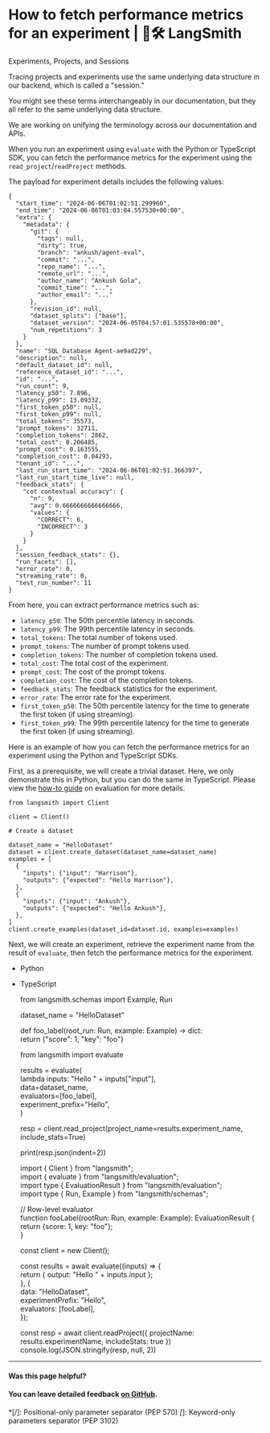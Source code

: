 # How to fetch performance metrics for an experiment | 🦜️🛠️ LangSmith

Experiments, Projects, and Sessions

Tracing projects and experiments use the same underlying data structure in our backend, which is called a "session."

You might see these terms interchangeably in our documentation, but they all refer to the same underlying data structure.

We are working on unifying the terminology across our documentation and APIs.

When you run an experiment using `evaluate` with the Python or TypeScript SDK, you can fetch the performance metrics for the experiment using the `read_project`/`readProject` methods.

The payload for experiment details includes the following values:
    
    
    {  
      "start_time": "2024-06-06T01:02:51.299960",  
      "end_time": "2024-06-06T01:03:04.557530+00:00",  
      "extra": {  
        "metadata": {  
          "git": {  
            "tags": null,  
            "dirty": true,  
            "branch": "ankush/agent-eval",  
            "commit": "...",  
            "repo_name": "...",  
            "remote_url": "...",  
            "author_name": "Ankush Gola",  
            "commit_time": "...",  
            "author_email": "..."  
          },  
          "revision_id": null,  
          "dataset_splits": ["base"],  
          "dataset_version": "2024-06-05T04:57:01.535578+00:00",  
          "num_repetitions": 3  
        }  
      },  
      "name": "SQL Database Agent-ae9ad229",  
      "description": null,  
      "default_dataset_id": null,  
      "reference_dataset_id": "...",  
      "id": "...",  
      "run_count": 9,  
      "latency_p50": 7.896,  
      "latency_p99": 13.09332,  
      "first_token_p50": null,  
      "first_token_p99": null,  
      "total_tokens": 35573,  
      "prompt_tokens": 32711,  
      "completion_tokens": 2862,  
      "total_cost": 0.206485,  
      "prompt_cost": 0.163555,  
      "completion_cost": 0.04293,  
      "tenant_id": "...",  
      "last_run_start_time": "2024-06-06T01:02:51.366397",  
      "last_run_start_time_live": null,  
      "feedback_stats": {  
        "cot contextual accuracy": {  
          "n": 9,  
          "avg": 0.6666666666666666,  
          "values": {  
            "CORRECT": 6,  
            "INCORRECT": 3  
          }  
        }  
      },  
      "session_feedback_stats": {},  
      "run_facets": [],  
      "error_rate": 0,  
      "streaming_rate": 0,  
      "test_run_number": 11  
    }  
    

From here, you can extract performance metrics such as:

  * `latency_p50`: The 50th percentile latency in seconds.
  * `latency_p99`: The 99th percentile latency in seconds.
  * `total_tokens`: The total number of tokens used.
  * `prompt_tokens`: The number of prompt tokens used.
  * `completion_tokens`: The number of completion tokens used.
  * `total_cost`: The total cost of the experiment.
  * `prompt_cost`: The cost of the prompt tokens.
  * `completion_cost`: The cost of the completion tokens.
  * `feedback_stats`: The feedback statistics for the experiment.
  * `error_rate`: The error rate for the experiment.
  * `first_token_p50`: The 50th percentile latency for the time to generate the first token (if using streaming).
  * `first_token_p99`: The 99th percentile latency for the time to generate the first token (if using streaming).

Here is an example of how you can fetch the performance metrics for an experiment using the Python and TypeScript SDKs.

First, as a prerequisite, we will create a trivial dataset. Here, we only demonstrate this in Python, but you can do the same in TypeScript. Please view the [how-to guide](/evaluation/how_to_guides/evaluate_llm_application) on evaluation for more details.
    
    
    from langsmith import Client  
      
    client = Client()  
      
    # Create a dataset  
      
    dataset_name = "HelloDataset"  
    dataset = client.create_dataset(dataset_name=dataset_name)  
    examples = [  
      {  
        "inputs": {"input": "Harrison"},  
        "outputs": {"expected": "Hello Harrison"},  
      },  
      {  
        "inputs": {"input": "Ankush"},  
        "outputs": {"expected": "Hello Ankush"},  
      },  
    ]  
    client.create_examples(dataset_id=dataset.id, examples=examples)  
    

Next, we will create an experiment, retrieve the experiment name from the result of `evaluate`, then fetch the performance metrics for the experiment.

  * Python
  * TypeScript

    
    
    from langsmith.schemas import Example, Run  
      
    dataset_name = "HelloDataset"  
      
    def foo_label(root_run: Run, example: Example) -> dict:  
      return {"score": 1, "key": "foo"}  
      
    from langsmith import evaluate  
      
    results = evaluate(  
      lambda inputs: "Hello " + inputs["input"],  
      data=dataset_name,  
      evaluators=[foo_label],  
      experiment_prefix="Hello",  
    )  
      
    resp = client.read_project(project_name=results.experiment_name, include_stats=True)  
      
    print(resp.json(indent=2))  
    
    
    
    import { Client } from "langsmith";  
    import { evaluate } from "langsmith/evaluation";  
    import type { EvaluationResult } from "langsmith/evaluation";  
    import type { Run, Example } from "langsmith/schemas";  
      
    // Row-level evaluator  
    function fooLabel(rootRun: Run, example: Example): EvaluationResult {  
    return {score: 1, key: "foo"};  
    }  
      
    const client = new Client();  
      
    const results = await evaluate((inputs) => {  
    return { output: "Hello " + inputs.input };  
    }, {  
    data: "HelloDataset",  
    experimentPrefix: "Hello",  
    evaluators: [fooLabel],  
    });  
      
    const resp = await client.readProject({ projectName: results.experimentName, includeStats: true })  
    console.log(JSON.stringify(resp, null, 2))  
    

* * *

#### Was this page helpful?

  

#### You can leave detailed feedback [on GitHub](https://github.com/langchain-ai/langsmith-docs/issues/new?title=DOC%3A+%3CPlease+write+a+comprehensive+title+after+the+%27DOC%3A+%27+prefix%3E).
  *[/]: Positional-only parameter separator (PEP 570)
  *[*]: Keyword-only parameters separator (PEP 3102)